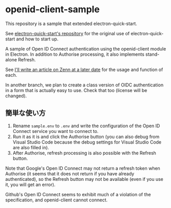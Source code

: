 # openid-client-sample

This repository is a sample that extended electron-quick-start.

See [electron-quick-start's repository](https://github.com/electron/electron-quick-start) for the original use of electron-quick-start and how to start up.

A sample of Open ID Connect authentication using the openid-client module in Electron. In addition to Authorise processing, it also implements stand-alone Refresh.

See [I'll write an article on Zenn at a later date](https://zenn.dev/takamichie) for the usage and function of each.

In another branch, we plan to create a class version of OIDC authentication in a form that is actually easy to use. Check that too (license will be changed).

## 簡単な使い方

1. Rename `sample.env` to `.env` and write the configuration of the Open ID Connect service you want to connect to.
2. Run it as it is and click the Authorise button (you can also debug from Visual Studio Code because the debug settings for Visual Studio Code are also filled in).
3. After Authorise, refresh processing is also possible with the Refresh button.

Note that Google's Open ID Connect may not return a refresh token when Authorise (it seems that it does not return if you have already authenticated), so the Refresh button may not be available (even if you use it, you will get an error). 

Github's Open ID Connect seems to exhibit much of a violation of the specification, and openid-client cannot connect.